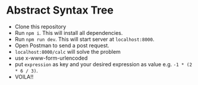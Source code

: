 # Abstract Syntax Tree

* Clone this repository
* Run `npm i`. This will install all dependencies.
* Run `npm run dev`. This will start server at `localhost:8000`.
* Open Postman to send a post request.
* `localhost:8000/calc` will solve the problem
* use x-www-form-urlencoded
* put `expression` as key and your desired expression as value e.g. `-1 * (2 * 6 / 3)`.
* VOILA!!
